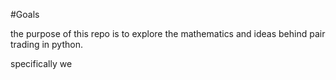 #Goals

the purpose of this repo is to explore the mathematics and ideas behind pair trading in python.

specifically we 